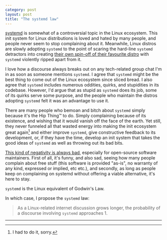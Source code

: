 ```yaml
---
category: post
layout: post
title: "The systemd law"
---
```


[systemd](https://www.freedesktop.org/wiki/Software/systemd/) is somewhat of a controversial topic in the Linux ecosystem. This init system for Linux distributions is loved and hated by many people, and people never seem to stop complaining about it. Meanwhile, Linux distros are slowly adopting `systemd` to the point of scaring the hard-line `systemd` detractors into creating [their own spin-off of their favourite distro](https://devuan.org/) with `systemd` violently ripped apart from it.

I love how a discourse always breaks out on any tech-related group chat I'm in as soon as someone mentions `systemd`. I agree that `systemd` might be the best thing to come out of the Linux ecosystem since sliced bread. I also agree that `systemd` includes numerous oddities, quirks, and stupidities in its codebase. However, I'd argue that as stupid as `systemd` does its job, some of its quirks serve some purpose, and the people who maintain the distros adopting `systemd` felt it was an advantage to use it.

There are many people who bemoan and bitch about `systemd` simply because it's the Hip Thing&trade; to do. Simply complaining because of its existence, and wishing that it would vanish off the face of the earth. Yet still, they never funneled all that wasted energy into making the init ecosystem great again[^fn-1] and either improve `systemd`, give constructive feedback to its development, or, if they have the time, develop an init system that takes the good ideas of `systemd` as well as throwing out its bad bits.

[This kind of negativity is always bad](https://medium.com/@thejameskyle/dear-javascript-7e14ffcae36c), especially for open-source software maintainers. First of all, it's funny, and also sad, seeing how many people complain about free stuff (this software is provided "as-is", no warranty of any kind, expressed or implied, etc etc.), and secondly, as long as people keep on complaining on systemd without offering a viable alternative, it's here to stay.

`systemd` is the Linux equivalent of Godwin's Law.

In which case, I propose the `systemd` law:

> As a Linux-related internet discussion grows longer, the probability of a
> discourse involving `systemd` approaches 1.

---

[^fn-1]: I had to do it, sorry.

